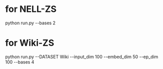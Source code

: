 
# for NELL-ZS

python run.py --bases 2

# for Wiki-ZS

python run.py --DATASET Wiki --input_dim 100 --embed_dim 50 --ep_dim 100 --bases 4